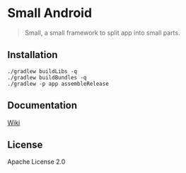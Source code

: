 # Small Android
> Small, a small framework to split app into small parts.

## Installation
	./gradlew buildLibs -q
	./gradlew buildBundles -q
	./gradlew -p app assembleRelease

## Documentation
[Wiki](https://github.com/wequick/small/wiki)

## License
Apache License 2.0